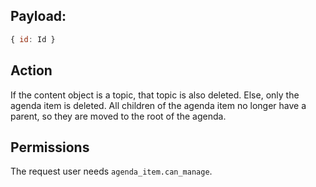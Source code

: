 ## Payload:
```js
{ id: Id }
```

## Action
If the content object is a topic, that topic is also deleted. Else, only the agenda item is deleted. All children of the agenda item no longer have a parent, so they are moved to the root of the agenda.

## Permissions
The request user needs `agenda_item.can_manage`.
